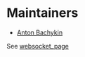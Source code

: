# Maintainers

- [Anton Bachykin](https://github.com/DenyingTheTruth)

See [websocket_page](..%2Fserver%2Fwebsocket_page)
